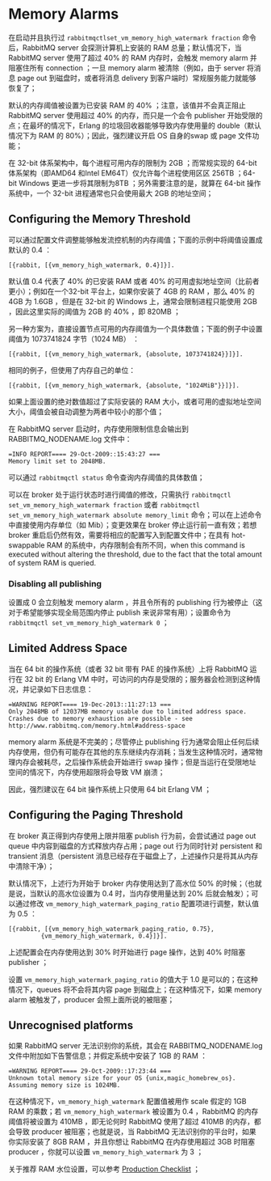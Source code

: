 


# Memory Alarms

在启动并且执行过 `rabbitmqctlset_vm_memory_high_watermark fraction` 命令后，RabbitMQ server 会探测计算机上安装的 RAM 总量；默认情况下，当 RabbitMQ server 使用了超过 40% 的 RAM 内存时，会触发 memory alarm 并阻塞住所有 connection ；一旦 memory alarm 被清除（例如，由于 server 将消息 page out 到磁盘时，或者将消息 delivery 到客户端时）常规服务能力就能够恢复了；

默认的内存阈值被设置为已安装 RAM 的 40% ；注意，该值并不会真正阻止 RabbitMQ server 使用超过 40% 的内存，而只是一个会令 publisher 开始受限的点；在最坏的情况下，Erlang 的垃圾回收器能够导致内存使用量的 double（默认情况下为 RAM 的 80%）；因此，强烈建议开启 OS 自身的swap 或 page 文件功能；

在 32-bit 体系架构中，每个进程可用内存的限制为 2GB ；而常规实现的 64-bit 体系架构（即AMD64 和Intel EM64T）仅允许每个进程使用区区 256TB ；64-bit Windows 更进一步将其限制为8TB ；另外需要注意的是，就算在 64-bit 操作系统中，一个 32-bit 进程通常也只会使用最大 2GB 的地址空间；

## Configuring the Memory Threshold


可以通过配置文件调整能够触发流控机制的内存阈值；下面的示例中将阈值设置成默认的 0.4 ：
```shell
[{rabbit, [{vm_memory_high_watermark, 0.4}]}].
```

默认值 0.4 代表了 40% 的已安装 RAM 或者 40% 的可用虚拟地址空间（比前者更小）；例如在一个32-bit 平台上，如果你安装了 4GB 的 RAM ，那么 40% 的 4GB 为 1.6GB ，但是在 32-bit 的 Windows 上，通常会限制进程只能使用 2GB ，因此这里实际的阈值为 2GB 的 40% ，即 820MB ；

另一种方案为，直接设置节点可用的内存阈值为一个具体数值；下面的例子中设置阈值为 1073741824 字节（1024 MB） ：
```shell
[{rabbit, [{vm_memory_high_watermark, {absolute, 1073741824}}]}].
```

相同的例子，但使用了内存自己的单位：
```shell
[{rabbit, [{vm_memory_high_watermark, {absolute, "1024MiB"}}]}].
```

如果上面设置的绝对数值超过了实际安装的 RAM 大小，或者可用的虚拟地址空间大小，阈值会被自动调整为两者中较小的那个值；

在 RabbitMQ server 启动时，内存使用限制信息会输出到 RABBITMQ_NODENAME.log 文件中：
```shell
=INFO REPORT==== 29-Oct-2009::15:43:27 ===
Memory limit set to 2048MB.
```

可以通过 `rabbitmqctl status` 命令查询内存阈值的具体数值；

可以在 broker 处于运行状态时进行阈值的修改，只需执行 `rabbitmqctl set_vm_memory_high_watermark fraction` 或者 `rabbitmqctl set_vm_memory_high_watermark absolute memory_limit` 命令；可以在上述命令中直接使用内存单位（如 Mib）；变更效果在 broker 停止运行前一直有效；若想 broker 重启后仍然有效，需要将相应的配置写入到配置文件中；在具有 hot-swappable RAM 的系统中，内存限制会有所不同，when this command is executed without altering the threshold, due to the fact that the total amount of system RAM is queried.

### Disabling all publishing
设置成 0 会立刻触发 memory alarm ，并且令所有的 publishing 行为被停止（这对于希望能够实现全局范围内停止 publish 来说非常有用）；设置命令为 `rabbitmqctl set_vm_memory_high_watermark 0` ；


## Limited Address Space

当在 64 bit 的操作系统（或者 32 bit 带有 PAE 的操作系统）上将 RabbitMQ 运行在 32 bit 的 Erlang VM 中时，可访问的内存是受限的；服务器会检测到这种情况，并记录如下日志信息：

```shell
=WARNING REPORT==== 19-Dec-2013::11:27:13 ===
Only 2048MB of 12037MB memory usable due to limited address space.
Crashes due to memory exhaustion are possible - see
http://www.rabbitmq.com/memory.html#address-space
```

memory alarm 系统是不完美的；尽管停止 publishing 行为通常会阻止任何后续内存使用，但仍有可能存在其他的东东继续内存消耗；当发生这种情况时，通常物理内存会被耗尽，之后操作系统会开始进行 swap 操作；但是当运行在受限地址空间的情况下，内存使用超限将会导致 VM 崩溃；

因此，强烈建议在  64 bit 操作系统上只使用 64 bit Erlang VM ；


## Configuring the Paging Threshold

在 broker 真正得到内存使用上限并阻塞 publish 行为前，会尝试通过 page out queue 中内容到磁盘的方式释放内存占用；page out 行为同时针对 persistent 和 transient 消息（persistent 消息已经存在于磁盘上了，上述操作只是将其从内存中清除干净）；

默认情况下，上述行为开始于 broker 内存使用达到了高水位 50% 的时候；（也就是说，当默认的高水位设置为 0.4 时，当内存使用量达到 20% 后就会触发）；可以通过修改 `vm_memory_high_watermark_paging_ratio` 配置项进行调整，默认值为 0.5 ：

```shell
[{rabbit, [{vm_memory_high_watermark_paging_ratio, 0.75},
         {vm_memory_high_watermark, 0.4}]}].
```

上述配置会在内存使用达到 30% 时开始进行 page 操作，达到 40% 时阻塞 publisher ；

设置 `vm_memory_high_watermark_paging_ratio` 的值大于 1.0 是可以的；在这种情况下，queues 将不会将其内容 page 到磁盘上；在这种情况下，如果 memory alarm 被触发了，producer  会照上面所说的被阻塞；


## Unrecognised platforms

如果 RabbitMQ server 无法识别你的系统，其会在 RABBITMQ_NODENAME.log 文件中附加如下告警信息；并假定系统中安装了 1GB 的 RAM ：

```shell
=WARNING REPORT==== 29-Oct-2009::17:23:44 ===
Unknown total memory size for your OS {unix,magic_homebrew_os}. Assuming memory size is 1024MB.
```

在这种情况下，`vm_memory_high_watermark` 配置值被用作 scale 假定的 1GB RAM 的乘数；若 `vm_memory_high_watermark` 被设置为 0.4 ，RabbitMQ 的内存阈值将被设置为 410MB ，即无论何时 RabbitMQ 使用了超过 410MB 的内存，都会导致 producer 被阻塞；也就是说，当 RabbitMQ 无法识别你的平台时，如果你实际安装了 8GB RAM ，并且你想让 RabbitMQ 在内存使用超过 3GB 时阻塞 producer ，你就可以设置 `vm_memory_high_watermark` 为 3 ；


关于推荐 RAM 水位设置，可以参考 [Production Checklist]() ；